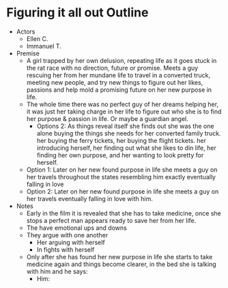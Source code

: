 # Figuring it all out Outline

- Actors
    - Ellen C.
    - Immanuel T.
- Premise
    - A girl trapped by her own delusion, repeating life as it goes stuck in the rat race with no direction, future or promise. Meets a guy rescuing her from her mundane life to travel in a converted truck, meeting new people, and try new things to figure out her likes, passions and help mold a promising future on her new purpose in life.
    - The whole time there was no perfect guy of her dreams helping her, it was just her taking charge in her life to figure out who she is to find her purpose & passion in life. Or maybe a guardian angel.
        - Options 2: As things reveal itself she finds out she was the one alone buying the things she needs for her converted family truck. her buying the ferry tickets, her buying the flight tickets. her introducing herself, her finding out what she likes to din life, her finding her own purpose, and her wanting to look pretty for herself.
    - Option 1: Later on her new found purpose in life she meets a guy on her travels throughout the states resembling him exactly eventually falling in love
    - Option 2: Later on her new found purpose in life she meets a guy on her travels eventually falling in love with him.
- Notes
    - Early in the film it is revealed that she has to take medicine, once she stops a perfect man appears ready to save her from her life.
    - The have emotional ups and downs
    - They argue with one another
        - Her arguing with herself
        - In fights with herself
    - Only after she has found her new purpose in life she starts to take medicine again and things become clearer, in the bed she is talking with him and he says:
        - Him: 